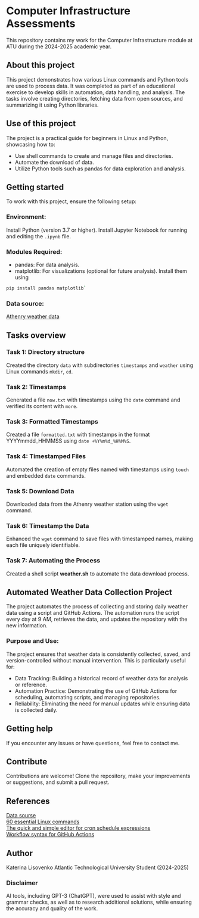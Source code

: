 # Computer Infrastructure Assessments
This repository contains my work for the Computer Infrastructure module at ATU during the 2024-2025 academic year.<br>
## About this project
This project demonstrates how various Linux commands and Python tools are used to process data. It was completed as part of an educational exercise to develop skills in automation, data handling, and analysis. The tasks involve creating directories, fetching data from open sources, and summarizing it using Python libraries.
## Use of this project
The project is a practical guide for beginners in Linux and Python, showcasing how to:
* Use shell commands to create and manage files and directories.
* Automate the download of data.
* Utilize Python tools such as pandas for data exploration and analysis.
## Getting started
To work with this project, ensure the following setup:
### Environment:
Install Python (version 3.7 or higher).
Install Jupyter Notebook for running and editing the `.ipynb` file.
### Modules Required:
* pandas: For data analysis.
* matplotlib: For visualizations (optional for future analysis).
Install them using
``` bash
pip install pandas matplotlib`
```
### Data source:
[Athenry weather data](https://prodapi.metweb.ie/observations/athenry/today)
## Tasks overview
### Task 1: Directory structure
Created the directory `data` with subdirectories `timestamps` and `weather` using Linux commands `mkdir`, `cd`.

### Task 2: Timestamps
Generated a file `now.txt` with timestamps using the `date` command and verified its content with `more`.

### Task 3: Formatted Timestamps
Created a file `formatted.txt` with timestamps in the format YYYYmmdd_HHMMSS using `date +%Y%m%d_%H%M%S`.

### Task 4: Timestamped Files
Automated the creation of empty files named with timestamps using `touch` and embedded `date` commands.

### Task 5: Download Data
Downloaded data from the Athenry weather station using the `wget` command.

### Task 6: Timestamp the Data
Enhanced the `wget` command to save files with timestamped names, making each file uniquely identifiable.

### Task 7: Automating the Process
Created a shell script **weather.sh** to automate the data download process.

## Automated Weather Data Collection Project
The project automates the process of collecting and storing daily weather data using a script and GitHub Actions. The automation runs the script every day at 9 AM, retrieves the data, and updates the repository with the new information.

### Purpose and Use:
The project ensures that weather data is consistently collected, saved, and version-controlled without manual intervention. 
This is particularly useful for:
* Data Tracking: Building a historical record of weather data for analysis or reference.
* Automation Practice: Demonstrating the use of GitHub Actions for scheduling, automating scripts, and managing repositories.
* Reliability: Eliminating the need for manual updates while ensuring data is collected daily.
## Getting help
If you encounter any issues or have questions, feel free to contact me.
## Contribute
Contributions are welcome! Clone the repository, make your improvements or suggestions, and submit a pull request.
## References
[Data sourse](https://data.gov.ie/)<br>
[60 essential Linux commands](https://www.hostinger.com/tutorials/linux-commands)<br>
[The quick and simple editor for cron schedule expressions ](https://crontab.guru/)<br>
[Workflow syntax for GitHub Actions](https://docs.github.com/en/actions/writing-workflows/workflow-syntax-for-github-actions)<br>
## Author
Katerina Lisovenko
Atlantic Technological University Student (2024-2025)
### Disclaimer
AI tools, including GPT-3 (ChatGPT), were used to assist with style and grammar checks, as well as to research additional solutions, while ensuring the accuracy and quality of the work.